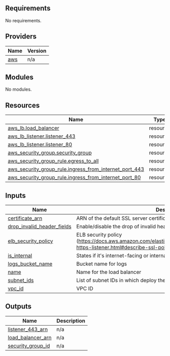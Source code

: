 <!-- BEGIN_TF_DOCS -->
## Requirements

No requirements.

## Providers

| Name | Version |
|------|---------|
| <a name="provider_aws"></a> [aws](#provider\_aws) | n/a |

## Modules

No modules.

## Resources

| Name | Type |
|------|------|
| [aws_lb.load_balancer](https://registry.terraform.io/providers/hashicorp/aws/latest/docs/resources/lb) | resource |
| [aws_lb_listener.listener_443](https://registry.terraform.io/providers/hashicorp/aws/latest/docs/resources/lb_listener) | resource |
| [aws_lb_listener.listener_80](https://registry.terraform.io/providers/hashicorp/aws/latest/docs/resources/lb_listener) | resource |
| [aws_security_group.security_group](https://registry.terraform.io/providers/hashicorp/aws/latest/docs/resources/security_group) | resource |
| [aws_security_group_rule.egress_to_all](https://registry.terraform.io/providers/hashicorp/aws/latest/docs/resources/security_group_rule) | resource |
| [aws_security_group_rule.ingress_from_internet_port_443](https://registry.terraform.io/providers/hashicorp/aws/latest/docs/resources/security_group_rule) | resource |
| [aws_security_group_rule.ingress_from_internet_port_80](https://registry.terraform.io/providers/hashicorp/aws/latest/docs/resources/security_group_rule) | resource |

## Inputs

| Name | Description | Type | Default | Required |
|------|-------------|------|---------|:--------:|
| <a name="input_certificate_arn"></a> [certificate\_arn](#input\_certificate\_arn) | ARN of the default SSL server certificate | `string` | `null` | no |
| <a name="input_drop_invalid_header_fields"></a> [drop\_invalid\_header\_fields](#input\_drop\_invalid\_header\_fields) | Enable/disable the drop of invalid header fields | `bool` | `true` | no |
| <a name="input_elb_security_policy"></a> [elb\_security\_policy](#input\_elb\_security\_policy) | ELB security policy (https://docs.aws.amazon.com/elasticloadbalancing/latest/application/create-https-listener.html#describe-ssl-policies) | `string` | `"ELBSecurityPolicy-TLS13-1-2-2021-06"` | no |
| <a name="input_is_internal"></a> [is\_internal](#input\_is\_internal) | States if it's internet-facing or internal | `bool` | `false` | no |
| <a name="input_logs_bucket_name"></a> [logs\_bucket\_name](#input\_logs\_bucket\_name) | Bucket name for logs | `string` | `null` | no |
| <a name="input_name"></a> [name](#input\_name) | Name for the load balancer | `string` | `null` | no |
| <a name="input_subnet_ids"></a> [subnet\_ids](#input\_subnet\_ids) | List of subnet IDs in which deploy the load balancer | `list(string)` | n/a | yes |
| <a name="input_vpc_id"></a> [vpc\_id](#input\_vpc\_id) | VPC ID | `string` | n/a | yes |

## Outputs

| Name | Description |
|------|-------------|
| <a name="output_listener_443_arn"></a> [listener\_443\_arn](#output\_listener\_443\_arn) | n/a |
| <a name="output_load_balancer_arn"></a> [load\_balancer\_arn](#output\_load\_balancer\_arn) | n/a |
| <a name="output_security_group_id"></a> [security\_group\_id](#output\_security\_group\_id) | n/a |
<!-- END_TF_DOCS -->